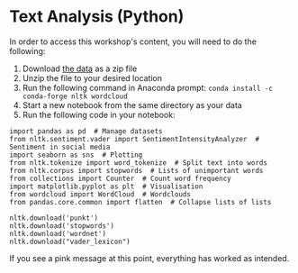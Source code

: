 # Text Analysis (Python)

In order to access this workshop's content, you will need to do the following:

1. Download [the data](https://github.com/DecodedCo/data-resources/raw/master/datasets/apple-tweets.zip) as a zip file
2. Unzip the file to your desired location
3. Run the following command in Anaconda prompt: `conda install -c conda-forge nltk wordcloud`
4. Start a new notebook from the same directory as your data
5. Run the following code in your notebook:

```
import pandas as pd  # Manage datasets
from nltk.sentiment.vader import SentimentIntensityAnalyzer  # Sentiment in social media
import seaborn as sns  # Plotting
from nltk.tokenize import word_tokenize  # Split text into words
from nltk.corpus import stopwords  # Lists of unimportant words
from collections import Counter  # Count word frequency
import matplotlib.pyplot as plt  # Visualisation
from wordcloud import WordCloud  # Wordclouds
from pandas.core.common import flatten  # Collapse lists of lists

nltk.download('punkt')
nltk.download('stopwords')
nltk.download('wordnet')
nltk.download("vader_lexicon")
```

If you see a pink message at this point, everything has worked as intended.
